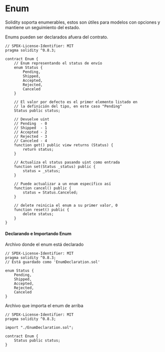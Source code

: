 # Enum

Solidity soporta enumerables, estos son útiles para modelos con opciones y mantiene un seguimiento del estado.

Enums pueden ser declarados afuera del contrato.

```solidity
// SPDX-License-Identifier: MIT
pragma solidity ^0.8.3;

contract Enum {
    // Enum representando el status de envío
    enum Status {
        Pending,
        Shipped,
        Accepted,
        Rejected,
        Canceled
    }

    // El valor por defecto es el primer elemento listado en
    // la definición del tipo, en este caso "Pending"
    Status public status;

    // Devuelve uint
    // Pending  - 0
    // Shipped  - 1
    // Accepted - 2
    // Rejected - 3
    // Canceled - 4
    function get() public view returns (Status) {
        return status;
    }

    // Actualiza el status pasando uint como entrada
    function set(Status _status) public {
        status = _status;
    }

    // Puede actualizar a un enum específico así
    function cancel() public {
        status = Status.Canceled;
    }

    // delete reinicia el enum a su primer valor, 0
    function reset() public {
        delete status;
    }
}
```

#### Declarando e Importando Enum <a href="#declaring-and-importing-enum" id="declaring-and-importing-enum"></a>

Archivo donde el enum está declarado

```solidity
// SPDX-License-Identifier: MIT
pragma solidity ^0.8.3;
// Está guardado como 'EnumDeclaration.sol'

enum Status {
    Pending,
    Shipped,
    Accepted,
    Rejected,
    Canceled
}
```

Archivo que importa el enum de arriba

```solidity
// SPDX-License-Identifier: MIT
pragma solidity ^0.8.3;

import "./EnumDeclaration.sol";

contract Enum {
    Status public status;
}
```
